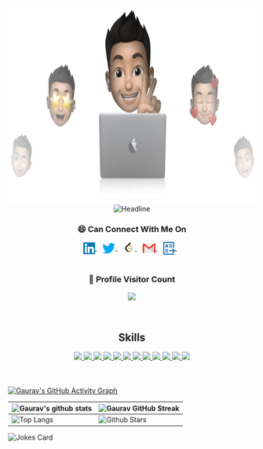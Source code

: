 <div>
    <div align=center>
        <img src="https://raw.githubusercontent.com/KevinPatel04/KevinPatel04/master/cover-thompson.png" alt="GitHub Octocat Drinking a Cup of Coffee" height="400">
    </div>
    <div align=center>
        <img src="https://readme-typing-svg.herokuapp.com?color=%236FDA44&size=32&center=true&vCenter=true&width=600&height=50&lines=Hi+there+I'm+Gaurav+%F0%9F%91%8B;Full+Stack+Web+Developer;DevOps;Start-up+Enthusiast" alt="Headline" />
    </div>
    <div align="center">
  <h3><b>😄 Can Connect With Me On</b></h3>
  </div>
<p align="center">
<a href="https://www.linkedin.com/in/gaurav-kumar-5b80ba202/" target="_blank">
  <img align="center" alt="Gaurav | Linkedin" width="24px" src="https://github.com/SatYu26/SatYu26/blob/master/Assets/Linkedin.svg" />
</a> &nbsp;&nbsp;
<a href="https://twitter.com/iamGaurav201" target="_blank">
  <img align="center" alt="Gaurav | Twitter" width="26px" src="https://github.com/SatYu26/SatYu26/blob/master/Assets/Twitter.svg" />
</a> &nbsp;&nbsp;
<a href="https://leetcode.com/error_stock_201/" target="_blank">
  <img align="center" alt="Gaurav | Leetcode" width="24px" src="https://github.com/SatYu26/SatYu26/blob/master/Assets/leetcode.png" />
</a> &nbsp;&nbsp;
<a href="mailto:iamGaurav201@gmail.com" >
  <img align="center" alt="Gaurav | Gmail" width="26px" src="https://github.com/SatYu26/SatYu26/blob/master/Assets/Gmail.svg" />
</a> &nbsp;&nbsp;
<a href="https://twitter.com/iamGaurav201">
    <img align="center" alt="Gaurav | Portfolio" width="24px" src="https://github.com/SatYu26/SatYu26/blob/master/Assets/resume.png" />
</a> &nbsp;&nbsp;
  <br>
  <br>
<p>
 <div align=center>
  <h3><b>📍 Profile Visitor Count</b></h3>
</div>
    
<!-- retro visitor counter -->  
<p align="center" >   
  <img src="https://profile-counter.glitch.me/Tanya228-web/count.svg" />  
</p> 
<br>
  <h2 align=center> Skills </h2>
  <div align=center>
<a href= https://github.com/Tanya228-web?tab=repositories&q=&type=&language=python&sort= > <img width ='32px' src ='https://raw.githubusercontent.com/rahulbanerjee26/githubAboutMeGenerator/main/icons/reactjs.svg'> </a>
<a href= https://github.com/Tanya228-web?tab=repositories&q=&type=&language=reactjs&sort= > <img width ='32px' src ='https://raw.githubusercontent.com/rahulbanerjee26/githubAboutMeGenerator/main/icons/typescript.svg'> </a>
<a href= https://github.com/Tanya228-web?tab=repositories&q=&type=&language=javascript&sort= > <img width ='32px' src ='https://raw.githubusercontent.com/rahulbanerjee26/githubAboutMeGenerator/main/icons/javascript.svg'> </a>
<a href= https://github.com/Tanya228-web?tab=repositories&q=&type=&language=scikit&sort= > <img width ='32px' src ='https://raw.githubusercontent.com/rahulbanerjee26/githubAboutMeGenerator/main/icons/nodejs.svg'> </a>
<a href= https://github.com/Tanya228-web?tab=repositories&q=&type=&language=c&sort= > <img width ='32px' src ='https://raw.githubusercontent.com/rahulbanerjee26/githubAboutMeGenerator/main/icons/c.svg'> </a>
<a href= https://github.com/Tanya228-web?tab=repositories&q=&type=&language=cpp&sort= > <img width ='32px' src ='https://raw.githubusercontent.com/rahulbanerjee26/githubAboutMeGenerator/main/icons/cpp.svg'> </a>
<a href= https://github.com/Tanya228-web?tab=repositories&q=&type=&language=sqlite&sort= > <img width ='32px' src ='https://raw.githubusercontent.com/rahulbanerjee26/githubAboutMeGenerator/main/icons/aws.svg'> </a>
<a href= https://github.com/Tanya228-web?tab=repositories&q=&type=&language=pytorch&sort= > <img width ='32px' src ='https://raw.githubusercontent.com/rahulbanerjee26/githubAboutMeGenerator/main/icons/python.svg'> </a>
<a href= https://github.com/Tanya228-web?tab=repositories&q=&type=&language=css&sort= > <img width ='32px' src ='https://raw.githubusercontent.com/rahulbanerjee26/githubAboutMeGenerator/main/icons/css.svg'> </a>
<a href= https://github.com/Tanya228-web?tab=repositories&q=&type=&language=html&sort= > <img width ='32px' src ='https://raw.githubusercontent.com/rahulbanerjee26/githubAboutMeGenerator/main/icons/html.svg'> </a>
<a href= https://github.com/Tanya228-web?tab=repositories&q=&type=&language=android&sort= > <img width ='32px' src ='https://raw.githubusercontent.com/rahulbanerjee26/githubAboutMeGenerator/main/icons/redux.svg'> </a>
<a href= https://github.com/Tanya228-web?tab=repositories&q=&type=&language=csharp&sort= > <img width ='32px' src ='https://raw.githubusercontent.com/rahulbanerjee26/githubAboutMeGenerator/main/icons/java.svg'> </a>
  </div>


  
<br>
<br>
  <br
  
[![Gaurav's GitHub Activity Graph](https://github-readme-activity-graph.cyclic.app/graph?username=Tanya228-web&bg_color=1a1b27&color=70a5fd&line=70a5fd&point=a9b1d6&area=true&hide_border=true)](https://github.com/ashutosh00710/github-readme-activity-graph)

| ![Gaurav's github stats](https://github-readme-stats.vercel.app/api?username=Tanya228-web&show_icons=true&theme=tokyonight) | ![Gaurav GitHub Streak](https://github-readme-streak-stats.herokuapp.com/?user=Tanya228-web&theme=tokyonight) |
| --- | --- |
| ![Top Langs](https://github-readme-stats.vercel.app/api/top-langs/?username=Tanya228-web&theme=tokyonight) | ![Github Stars](https://github-readme-stats.vercel.app/api?username=Tanya228-web&show_icons=true&locale=en&count_private=true&hide_rank=true&custom_title=My%20GitHub%20Stats&disable_animations=true&theme=tokyonight) |

![Jokes Card](https://readme-jokes.vercel.app/api?theme=tokyonight)
  

   
  </div>
